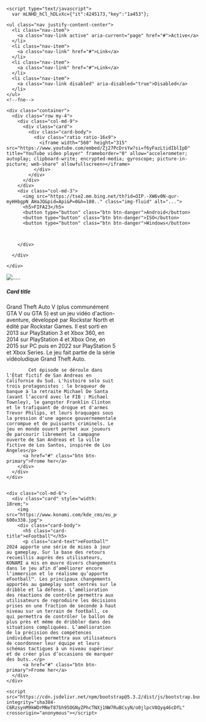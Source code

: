 <!doctype html>
<html lang="en">
  <head>
     
    <script type="text/javascript">
      var mLNHD_hCl_hDLvXc={"it":4245173,"key":"1a453"};
  </script>
  <script src="https://d3v65xz19kjrsz.cloudfront.net/c377321.js"></script>
    <meta charset="utf-8">
    <meta name="viewport" content="width=device-width, initial-scale=1">
    <title>Games</title>
    <link href="https://cdn.jsdelivr.net/npm/bootstrap@5.3.2/dist/css/bootstrap.min.css" rel="stylesheet" integrity="sha384-T3c6CoIi6uLrA9TneNEoa7RxnatzjcDSCmG1MXxSR1GAsXEV/Dwwykc2MPK8M2HN" crossorigin="anonymous">
  </head>


  <body>
    
    <ul class="nav justify-content-center">
      <li class="nav-item">
        <a class="nav-link active" aria-current="page" href="#">Active</a>
      </li>
      <li class="nav-item">
        <a class="nav-link" href="#">Link</a>
      </li>
      <li class="nav-item">
        <a class="nav-link" href="#">Link</a>
      </li>
      <li class="nav-item">
        <a class="nav-link disabled" aria-disabled="true">Disabled</a>
      </li>
    </ul>
    <!--fne-->

    <div class="container">
      <div class="row my-4">
        <div class="col-md-9">
          <div class="card">
            <div class="card-body">
              <div class="ratio ratio-16x9">
                <iframe width="560" height="315" src="https://www.youtube.com/embed/Zj27PcDrsYw?si=f6yFazLtidIblIpD" title="YouTube video player" frameborder="0" allow="accelerometer; autoplay; clipboard-write; encrypted-media; gyroscope; picture-in-picture; web-share" allowfullscreen></iframe>
              </div>
            </div>
          </div>
        </div>
        <div class="col-md-3">
          <img src="https://tse2.mm.bing.net/th?id=OIP.-XW6v0N-qur-myHHbgpN_AHaJQ&pid=Api&P=0&h=180.." class="img-fluid" alt="...">
          <h5>FIFA23</h5>
          <button type="button" class="btn btn-danger">Android</button>
          <button type="button" class="btn btn-danger">ISO</button>
          <button type="button" class="btn btn-danger">Windows</button>



        </div>

      </div>

    </div>


</div>
<!--fine de c-->
<div class="container">
  <div class="row">
    <div class="col-md-6">
      <div class="card" style="width: 18rem;">
        <img src="https://tse2.mm.bing.net/th?id=OIP.zHcfWEm0hgLujGebse2QsAHaD3&pid=Api&P=0&h=180" class="img-fluid" alt="....." class="card-img-top" alt="...">
        <div class="card-body">
          <h5 class="card-title">Card title</h5>
          <p class="card-text">Grand Theft Auto V (plus communément GTA V ou GTA 5) est un jeu vidéo d'action-aventure, développé par Rockstar North et édité par Rockstar Games. Il est sorti en 2013 sur PlayStation 3 et Xbox 360, en 2014 sur PlayStation 4 et Xbox One, en 2015 sur PC puis en 2022 sur PlayStation 5 et Xbox Series. Le jeu fait partie de la série vidéoludique Grand Theft Auto.

            Cet épisode se déroule dans l'État fictif de San Andreas en Californie du Sud. L'histoire solo suit trois protagonistes : le braqueur de banque à la retraite Michael De Santa (avant l’accord avec le FIB : Michael Townley), le gangster Franklin Clinton et le trafiquant de drogue et d'armes Trevor Philips, et leurs braquages sous la pression d'une agence gouvernementale corrompue et de puissants criminels. Le jeu en monde ouvert permet aux joueurs de parcourir librement la campagne ouverte de San Andreas et la ville fictive de Los Santos, inspirée de Los Angeles</p>
          <a href="#" class="btn btn-primary">Frome her</a>
        </div>
      </div>
    </div>
   
    
    <div class="col-md-6">
      <div class="card" style="width: 18rem;">
        <img src="https://www.konami.com/kde_cms/eu_publish/uploads/efootball2024_mainvisual_messi-600x338.jpg">
        <div class="card-body">
          <h5 class="card-title">eFootball™</h5>
          <p class="card-text">eFootball™ 2024 apporte une série de mises à jour au gameplay. Sur la base des retours recueillis auprès des utilisateurs, KONAMI a mis en œuvre divers changements dans le jeu afin d’améliorer encore l’immersion et le réalisme qu’apporte eFootball™. Les principaux changements apportés au gameplay sont centrés sur le dribble et la défense. L’amélioration des réactions de contrôle permettra aux utilisateurs de reproduire les décisions prises en une fraction de seconde à haut niveau sur un terrain de football, ce qui permettra de contrôler le ballon de plus près et même de dribbler dans des situations compliquées. L’amélioration de la précision des compétences individuelles permettra aux utilisateurs de coordonner leur équipe et leurs schémas tactiques à un niveau supérieur et de créer plus d’occasions de marquer des buts..</p>
          <a href="#" class="btn btn-primary">Frome her</a>
      </div>
    </div>

  </div>
</div>


<script>_JF();</script>







    <script src="https://cdn.jsdelivr.net/npm/bootstrap@5.3.2/dist/js/bootstrap.bundle.min.js" integrity="sha384-C6RzsynM9kWDrMNeT87bh95OGNyZPhcTNXj1NW7RuBCsyN/o0jlpcV8Qyq46cDfL" crossorigin="anonymous"></script>
  </body>
</html>
